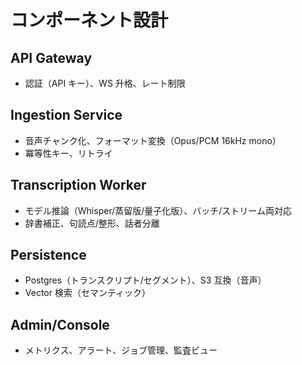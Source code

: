 # コンポーネント設計

## API Gateway
- 認証（API キー）、WS 升格、レート制限

## Ingestion Service
- 音声チャンク化、フォーマット変換（Opus/PCM 16kHz mono）
- 冪等性キー、リトライ

## Transcription Worker
- モデル推論（Whisper/蒸留版/量子化版）、バッチ/ストリーム両対応
- 辞書補正、句読点/整形、話者分離

## Persistence
- Postgres（トランスクリプト/セグメント）、S3 互換（音声）
- Vector 検索（セマンティック）

## Admin/Console
- メトリクス、アラート、ジョブ管理、監査ビュー
